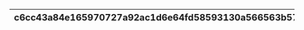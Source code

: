 |c6cc43a84e165970727a92ac1d6e64fd58593130a566563b575e8d7af417d88e|49ffbc6b0ed8c88e381a7a4a0951bf13909bc9913722038328d37949d777ffcc|7337716e9c9bd6aefe09d885551e44a234d81a27c5d28fbf71a9508c9366e86e|e9010a86f4e974fcb5ca5a95bbc6b54115784e58f9ef56cb1d9f7a9d841d5c49|2e2b9a0768babe903b9af5999ba8125fea865377d80a119ef6de10112e7465c0|
| --- | --- | --- | --- | --- |